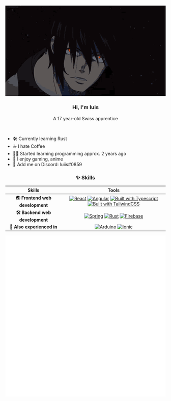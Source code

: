<div align="center">

![](benimaru-shinmon.gif)

###  Hi, I'm luis
A 17 year-old Swiss apprentice 

<br>
</div>

- 🛠 Currently learning Rust
- ☕ I hate Coffee
- 👨‍💻 Started learning programming approx. 2 years ago 
- 📡 I enjoy gaming, anime
- 👋 Add me on Discord: luiis#0859

<div align="center">

### ✨ Skills

| Skills | Tools |
|  :-:   |  :-:  |
| **🌏 Frontend web development** | [![React](https://img.shields.io/badge/-React-61dafb?style=for-the-badge&logo=react&logoColor=white)](https://reactjs.org/) [![Angular](https://img.shields.io/badge/-Angular-dd0031?style=for-the-badge&logo=angular&logoColor=white)](https://angular.io/) [![Built with Typescript](https://img.shields.io/badge/-Typescript-2f74c0?style=for-the-badge&logo=typescript&logoColor=white)](https://www.typescriptlang.org/) [![Built with TailwindCSS](https://img.shields.io/badge/-Tailwind-38bdf8?style=for-the-badge&logo=tailwindcss&logoColor=white)](https://tailwindcss.com/)|
| **🛠 Backend web development** | [![Spring](https://img.shields.io/badge/-Spring-6db33f?style=for-the-badge&logo=springboot&logoColor=white)](https://spring.io/) [![Rust](https://img.shields.io/badge/-Rust-ea4800?style=for-the-badge&logo=rust&logoColor=white)](https://www.rust-lang.org/) [![Firebase](https://img.shields.io/badge/-Firebase-ffa000?style=for-the-badge&logo=firebase&logoColor=white)](https://firebase.google.com/)|
| **🔮 Also experienced in** | [![Arduino](https://img.shields.io/badge/-Arduino-00979d?style=for-the-badge&logo=arduino&logoColor=white)](https://www.arduino.cc/) [![Ionic](https://img.shields.io/badge/-Ioinic-3880ff?style=for-the-badge&logo=ionic&logoColor=white)](https://ionicframework.com/)|


![Metrics](github-metrics.svg)


</div>

